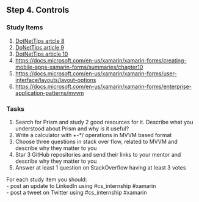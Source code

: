## Step 4. Controls

### Study Items  <!-- omit in toc -->
  01. [DotNetTips artcle 8](https://www.dotnettips.info/post/2943)
  02. [DoNetTips article 9](https://www.dotnettips.info/post/2956)
  03. [DotNetTips article 10](https://www.dotnettips.info/post/2958)
  04. https://docs.microsoft.com/en-us/xamarin/xamarin-forms/creating-mobile-apps-xamarin-forms/summaries/chapter10
  05. https://docs.microsoft.com/en-us/xamarin/xamarin-forms/user-interface/layouts/layout-options
  06. https://docs.microsoft.com/en-us/xamarin/xamarin-forms/enterprise-application-patterns/mvvm

### Tasks  <!-- omit in toc -->

  01. Search for Prism and study 2 good resources for it. Describe what you understood about Prism and why is it useful?
  02. Write a calculator with +-*/ operations in MVVM based format
  03. Choose three questions in stack over flow, related to MVVM and describe why they matter to you
  04. Star 3 GitHub repositories and send their links to your mentor and describe why they matter to you
  05. Answer at least 1 question on StackOverflow having at least 3 votes

For each study item you should:  
    - post an update to LinkedIn using #cs_internship #xamarin  
    - post a tweet on Twitter using #cs_internship #xamarin